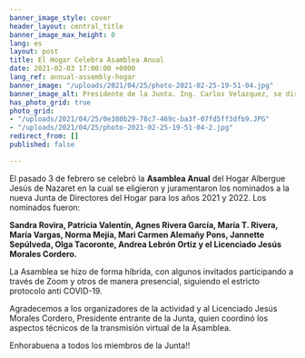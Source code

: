 ```yaml
---
banner_image_style: cover
header_layout: central_title
banner_image_max_height: 0
lang: es
layout: post
title: El Hogar Celebra Asamblea Anual
date: 2021-02-03 17:00:00 +0000
lang_ref: annual-assembly-hogar
banner_image: "/uploads/2021/04/25/photo-2021-02-25-19-51-04.jpg"
banner_image_alt: Presidente de la Junta. Ing. Carlos Velazquez, se dirige a los presentes.
has_photo_grid: true
photo_grid:
- "/uploads/2021/04/25/0e380b29-78c7-469c-ba3f-07fd5ff3dfb9.JPG"
- "/uploads/2021/04/25/photo-2021-02-25-19-51-04-2.jpg"
redirect_from: []
published: false

---
```

El pasado 3 de febrero se celebró la **Asamblea Anual** del Hogar Albergue Jesús de Nazaret en la cual se eligieron y juramentaron los nominados a la nueva Junta de Directores del Hogar para los años 2021 y 2022.  Los nominados fueron:  
  
**Sandra Rovira, Patricia Valentín, Agnes Rivera García, María T. Rivera, María Vargas, Norma Mejía, Mari Carmen Alemañy Pons, Jannette Sepúlveda, Olga Tacoronte, Andrea Lebrón Ortiz y el Licenciado Jesús Morales Cordero.**  
  
La Asamblea se hizo de forma híbrida, con algunos invitados participando a través de Zoom y otros de manera presencial, siguiendo el estricto protocolo anti COVID-19.  

Agradecemos a los organizadores de la actividad y al Licenciado Jesús Morales Cordero, Presidente entrante de la Junta, quien coordinó  los aspectos técnicos de la transmisión virtual de la Asamblea.  
  
Enhorabuena a todos los miembros de la Junta!!